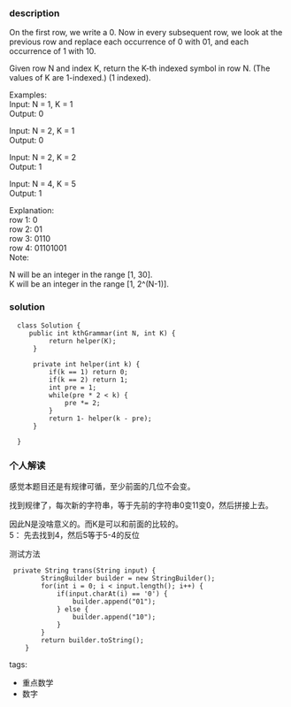 ### description    
  On the first row, we write a 0. Now in every subsequent row, we look at the previous row and replace each occurrence of 0 with 01, and each occurrence of 1 with 10.  
    
  Given row N and index K, return the K-th indexed symbol in row N. (The values of K are 1-indexed.) (1 indexed).  
    
  Examples:  
  Input: N = 1, K = 1  
  Output: 0  
    
  Input: N = 2, K = 1  
  Output: 0  
    
  Input: N = 2, K = 2  
  Output: 1  
    
  Input: N = 4, K = 5  
  Output: 1  
    
  Explanation:  
  row 1: 0  
  row 2: 01  
  row 3: 0110  
  row 4: 01101001  
  Note:  
    
  N will be an integer in the range [1, 30].  
  K will be an integer in the range [1, 2^(N-1)].  
### solution    
```    
  class Solution {  
     public int kthGrammar(int N, int K) {  
          return helper(K);  
      }  
    
      private int helper(int k) {  
          if(k == 1) return 0;  
          if(k == 2) return 1;  
          int pre = 1;  
          while(pre * 2 < k) {  
              pre *= 2;  
          }  
          return 1- helper(k - pre);  
      }  
    
  }  
```    
    
### 个人解读    
  感觉本题目还是有规律可循，至少前面的几位不会变。  
    
  找到规律了，每次新的字符串，等于先前的字符串0变11变0，然后拼接上去。  
    
  因此N是没啥意义的。而K是可以和前面的比较的。  
  5： 先去找到4，然后5等于5-4的反位  
    
  测试方法  
  ```  
   private String trans(String input) {  
          StringBuilder builder = new StringBuilder();  
          for(int i = 0; i < input.length(); i++) {  
              if(input.charAt(i) == '0') {  
                  builder.append("01");  
              } else {  
                  builder.append("10");  
              }  
          }  
          return builder.toString();  
      }  
  ```  
    
tags:    
  -  重点数学  
  -  数字  
